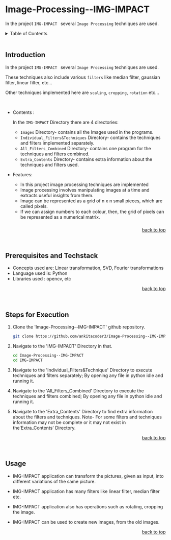 # Image-Processing--IMG-IMPACT

In the project ```IMG-IMPACT ``` several    ```Image Processing``` techniques are used.



<details>
  <summary color= blue >Table of Contents</summary>
<li>Introduction</li>
<li> Prerequisites and Techstack</li>
<li> Steps for Execution</li>
<li> Usage</li>
</details>
</br>

## Introduction
In the project ```IMG-IMPACT ``` several    ```Image Processing``` techniques are used. 

These techniques also include various ```filters``` like median filter, gaussian filter, linear filter, etc... 

Other techniques implemented here are ```scaling```, ```cropping```, ```rotation``` etc... 

</br>

* Contents :

  In the ```IMG-IMPACT``` Directory there are 4 directories:
  
  - ```Images``` Directory- contains all the Images used in the programs.
  - ```Individual_Filters&Techniques``` Directory- contains the techniques and filters implemented separately.
  - ```All_Filters_Combined``` Directory- contains one program for the techniques and filters combined.
  - ```Extra_Contents``` Directory- contains extra information about the techniques and filters used.

* Features:

    - In this project image processing techniques are implemented
    - Image processing involves manipulating images at a time and extracts useful insights from them.
    - Image can be represented as a grid of n x n small pieces, which are called pixels. 
    - If we can assign numbers to each colour, then, the grid of pixels can be represented as a numerical matrix.
 ###
###

###
###

  <p align="right"><a href="#readme-top">back to top</a></p>
  </br>

<!--
## Objective
* To transform an image to implement techniques, like image rotation, cropping, image smoothening, filters etc
* The techniques mentioned above are implemented using concepts such as linear transformation and SVD
###
###

  <p align="right">(<a href="#readme-top">back to top</a>)</p>
  </br>



  <p align="right">(<a href="#readme-top">back to top</a>)</p>
  </br>
  -->

## Prerequisites and Techstack
  * Concepts used are:  Linear transformation, SVD, Fourier transformations
  * Language used is: Python
  * Libraries used : opencv, etc


  <p align="right"><a href="#readme-top">back to top</a></p>
  </br>
  
  

 
## Steps for Execution

  1. Clone the 'Image-Processing--IMG-IMPACT' github repository.
     ```sh
     git clone https://github.com/ankitacoder3/Image-Processing--IMG-IMPACT.git
      ```
 2. Navigate to the 'IMG-IMPACT' Directory in that.
    ```sh
    cd Image-Processing--IMG-IMPACT
    cd IMG-IMPACT
    ```

  3. Navigate to the 'Individual_Filters&Technique' Directory to execute techniques and filters separately; By opening any file in python idle and running it.
4. Navigate to the 'All_Filters_Combined' Directory to execute the techniques and filters combined; By opening any file in python idle and running it.
 5. Navigate to the 'Extra_Contents' Directory to find extra information about the filters and techniques.
    Note- For some filters and techniques information may not be complete or it may not exist in the'Extra_Contents' Directory.
  
  
  
  <p align="right"><a href="#readme-top">back to top</a></p>
  </br>

## Usage

* IMG-IMPACT application can transform the pictures, given as input, into different variations of the same picture.
* IMG-IMPACT application has many filters like linear filter, median filter etc.
* IMG-IMPACT application also has operations such as rotating, cropping the image.
* IMG-IMPACT can be used to create new images, from the old images.

  <p align="right"><a href="#readme-top">back to top</a></p>
  </br>
